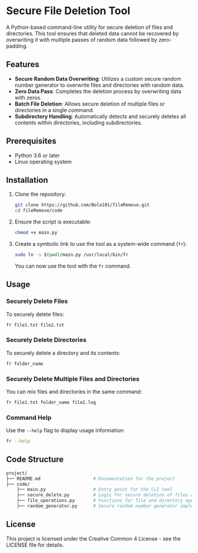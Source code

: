 
# Secure File Deletion Tool

A Python-based command-line utility for secure deletion of files and directories. This tool ensures that deleted data cannot be recovered by overwriting it with multiple passes of random data followed by zero-padding.

## Features

- **Secure Random Data Overwriting**: Utilizes a custom secure random number generator to overwrite files and directories with random data.
- **Zero Data Pass**: Completes the deletion process by overwriting data with zeros.
- **Batch File Deletion**: Allows secure deletion of multiple files or directories in a single command.
- **Subdirectory Handling**: Automatically detects and securely deletes all contents within directories, including subdirectories.

## Prerequisites

- Python 3.6 or later
- Linux operating system

## Installation

1. Clone the repository:

   ```bash
   git clone https://github.com/Bolo101/fileRemove.git
   cd fileRemove/code
   ```

2. Ensure the script is executable:

   ```bash
   chmod +x main.py
   ```

3. Create a symbolic link to use the tool as a system-wide command (`fr`):

   ```bash
   sudo ln -s $(pwd)/main.py /usr/local/bin/fr
   ```

   You can now use the tool with the `fr` command.

## Usage

### Securely Delete Files

To securely delete files:

```bash
fr file1.txt file2.txt
```

### Securely Delete Directories

To securely delete a directory and its contents:

```bash
fr folder_name
```

### Securely Delete Multiple Files and Directories

You can mix files and directories in the same command:

```bash
fr file1.txt folder_name file2.log
```

### Command Help

Use the `--help` flag to display usage information:

```bash
fr --help
```

## Code Structure

```bash
project/
├── README.md                    # Documentation for the project
├── code/                
    ├── main.py                  # Entry point for the CLI tool
    ├── secure_delete.py         # Logic for secure deletion of files and directories
    ├── file_operations.py       # Functions for file and directory operations
    ├── random_generator.py      # Secure random number generator implementation
```


## License

This project is licensed under the Creative Common 4 License - see the LICENSE file for details.
